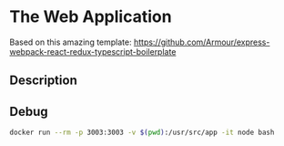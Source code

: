 # The Web Application

Based on this amazing template: https://github.com/Armour/express-webpack-react-redux-typescript-boilerplate

## Description

## Debug

```bash
docker run --rm -p 3003:3003 -v $(pwd):/usr/src/app -it node bash
```